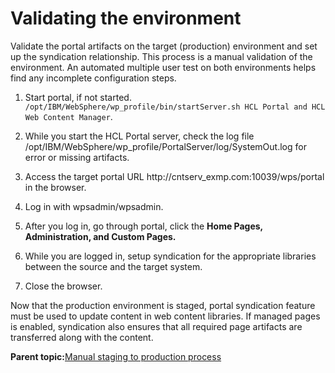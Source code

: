 # Validating the environment

Validate the portal artifacts on the target \(production\) environment and set up the syndication relationship. This process is a manual validation of the environment. An automated multiple user test on both environments helps find any incomplete configuration steps.

1.  Start portal, if not started. `/opt/IBM/WebSphere/wp_profile/bin/startServer.sh HCL Portal and HCL Web Content Manager`.

2.  While you start the HCL Portal server, check the log file /opt/IBM/WebSphere/wp\_profile/PortalServer/log/SystemOut.log for error or missing artifacts.

3.  Access the target portal URL http://cntserv\_exmp.com:10039/wps/portal in the browser.

4.  Log in with wpsadmin/wpsadmin.

5.  After you log in, go through portal, click the **Home Pages, Administration, and Custom Pages.**

6.  While you are logged in, setup syndication for the appropriate libraries between the source and the target system.

7.  Close the browser.


Now that the production environment is staged, portal syndication feature must be used to update content in web content libraries. If managed pages is enabled, syndication also ensures that all required page artifacts are transferred along with the content.

**Parent topic:**[Manual staging to production process](../deploy/mans2p_intro.md)

